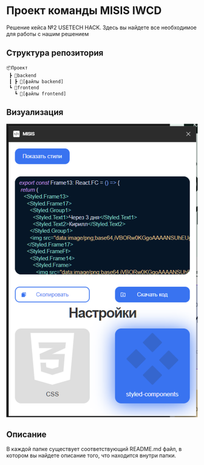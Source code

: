 # Проект команды MISIS IWCD

Решение кейса №2 USETECH HACK.
Здесь вы найдете все необходимое для работы с нашим решением

## Структура репозитория

```
📦Проект
 ┣ 📂backend
 ┃ ┣ 📜[файлы backend]
 ┗ 📂frontend
   ┗ 📜[файлы frontend]
```
## Визуализация
![Визуализация](https://github.com/redpower5x5/useTech_back/blob/master/imgs/image_2023-10-01_12-46-01.png?raw=true)

## Описание

В каждой папке существует соответствующий README.md файл, в котором вы найдете описание того, что находится внутри папки.

